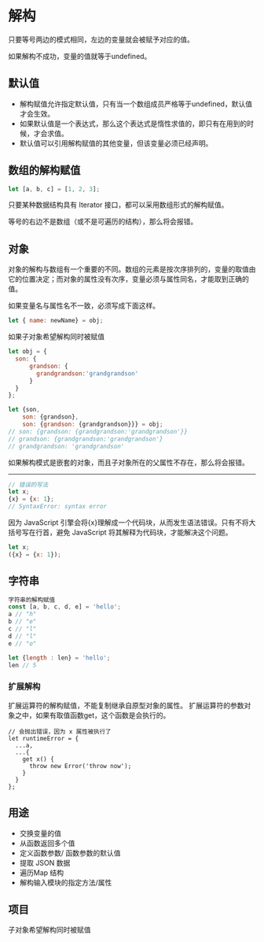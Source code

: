 # 解构

只要等号两边的模式相同，左边的变量就会被赋予对应的值。

如果解构不成功，变量的值就等于undefined。

## 默认值
- 解构赋值允许指定默认值，只有当一个数组成员严格等于undefined，默认值才会生效。
- 如果默认值是一个表达式，那么这个表达式是惰性求值的，即只有在用到的时候，才会求值。
- 默认值可以引用解构赋值的其他变量，但该变量必须已经声明。
 

## 数组的解构赋值 
```javaScript
let [a, b, c] = [1, 2, 3];
```

只要某种数据结构具有 Iterator 接口，都可以采用数组形式的解构赋值。


等号的右边不是数组（或不是可遍历的结构<Iterator>），那么将会报错。

## 对象

对象的解构与数组有一个重要的不同。数组的元素是按次序排列的，变量的取值由它的位置决定；而对象的属性没有次序，变量必须与属性同名，才能取到正确的值。

如果变量名与属性名不一致，必须写成下面这样。

```javaScript
let { name: newName} = obj;
```
如果子对象希望解构同时被赋值
```javaScript
let obj = {
  son: {
      grandson: {
        grandgrandson:'grandgrandson'
      }
  }
};

let {son, 
    son: {grandson}, 
    son: {grandson: {grandgrandson}}} = obj;
// son: {grandson: {grandgrandson:'grandgrandson'}}
// grandson: {grandgrandson:'grandgrandson'}
// grandgrandson: 'grandgrandson'
```

如果解构模式是嵌套的对象，而且子对象所在的父属性不存在，那么将会报错。

--- 
```javaScript
// 错误的写法
let x;
{x} = {x: 1};
// SyntaxError: syntax error
```
因为 JavaScript 引擎会将{x}理解成一个代码块，从而发生语法错误。只有不将大括号写在行首，避免 JavaScript 将其解释为代码块，才能解决这个问题。    
```javaScript
let x;
({x} = {x: 1});
```
##  字符串
```javaScript
字符串的解构赋值 
const [a, b, c, d, e] = 'hello';
a // "h"
b // "e"
c // "l"
d // "l"
e // "o"

let {length : len} = 'hello';
len // 5
```

### 扩展解构
扩展运算符的解构赋值，不能复制继承自原型对象的属性。
扩展运算符的参数对象之中，如果有取值函数get，这个函数是会执行的。
```
// 会抛出错误，因为 x 属性被执行了
let runtimeError = {
  ...a,
  ...{
    get x() {
      throw new Error('throw now');
    }
  }
};
```

## 用途 
- 交换变量的值
- 从函数返回多个值
- 定义函数参数/ 函数参数的默认值
- 提取 JSON 数据
- 遍历Map 结构
- 解构输入模块的指定方法/属性

## 项目
子对象希望解构同时被赋值
